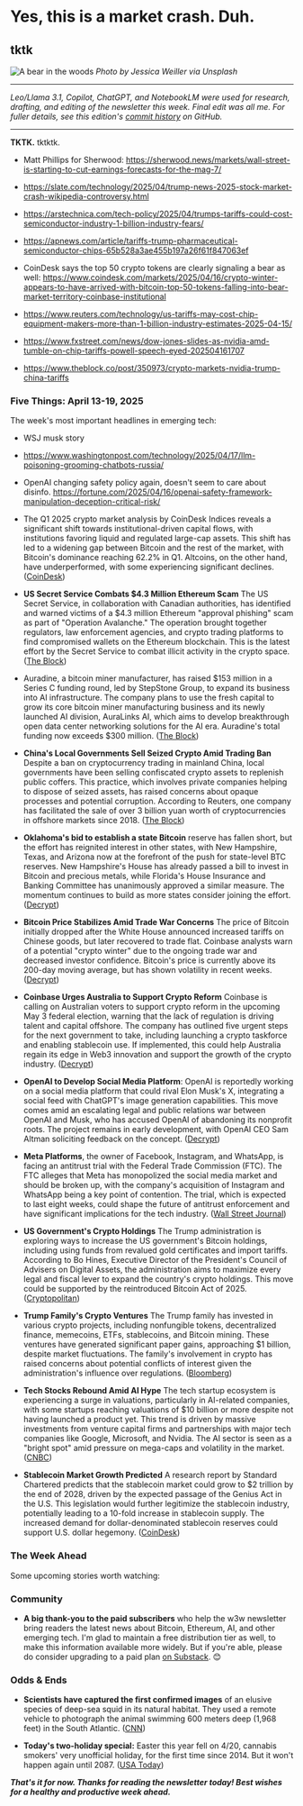 # Yes, this is a market crash. Duh.
## tktk <!-- Get AI help drafting subhead. -->

![A bear in the woods](https://w3w.news/img/jessica-weiller-bear-1920.jpg)
*Photo by Jessica Weiller via Unsplash*

<hr>

*Leo/Llama 3.1, Copilot, ChatGPT, and NotebookLM were used for research, drafting, and editing of the newsletter this week. Final edit was all me. For fuller details, see this edition's [commit history](https://github.com/peteramckay/w3wnewsletter/commits/master/2025/2025-04-20-wir.md) on GitHub.* <!-- Check credits again before final publication. -->

<hr>

**TKTK.** tktktk.

<!-- Lead item. Riff on Slate article about Wikipedia editors debating whether this month's market turmoil constitutes a crash. Slate link and other relevant articles below... -->

- Matt Phillips for Sherwood: https://sherwood.news/markets/wall-street-is-starting-to-cut-earnings-forecasts-for-the-mag-7/

- https://slate.com/technology/2025/04/trump-news-2025-stock-market-crash-wikipedia-controversy.html

- https://arstechnica.com/tech-policy/2025/04/trumps-tariffs-could-cost-semiconductor-industry-1-billion-industry-fears/

- https://apnews.com/article/tariffs-trump-pharmaceutical-semiconductor-chips-65b528a3ae455b197a26f61f847063ef

- CoinDesk says the top 50 crypto tokens are clearly signaling a bear as well: https://www.coindesk.com/markets/2025/04/16/crypto-winter-appears-to-have-arrived-with-bitcoin-top-50-tokens-falling-into-bear-market-territory-coinbase-institutional

- https://www.reuters.com/technology/us-tariffs-may-cost-chip-equipment-makers-more-than-1-billion-industry-estimates-2025-04-15/

- https://www.fxstreet.com/news/dow-jones-slides-as-nvidia-amd-tumble-on-chip-tariffs-powell-speech-eyed-202504161707

- https://www.theblock.co/post/350973/crypto-markets-nvidia-trump-china-tariffs

<!-- Insert affiliate blurb -->

### Five Things: April 13-19, 2025

The week's most important headlines in emerging tech:

<!-- All drafts by Leo/Llama 3.1 for now. Will get NotebookLM to do an edit, then a final one of my own. NOTE: Drafts so far need A LOT of checking for accuracy, flow, etc. -->

- WSJ musk story <!-- Link TK -->

- https://www.washingtonpost.com/technology/2025/04/17/llm-poisoning-grooming-chatbots-russia/

- OpenAI changing safety policy again, doesn't seem to care about disinfo. https://fortune.com/2025/04/16/openai-safety-framework-manipulation-deception-critical-risk/







- The Q1 2025 crypto market analysis by CoinDesk Indices reveals a significant shift towards institutional-driven capital flows, with institutions favoring liquid and regulated large-cap assets. This shift has led to a widening gap between Bitcoin and the rest of the market, with Bitcoin's dominance reaching 62.2% in Q1. Altcoins, on the other hand, have underperformed, with some experiencing significant declines. ([CoinDesk](https://www.coindesk.com/coindesk-indices/2025/04/16/bitcoin-leads-a-fundamental-shift-in-the-crypto-market))

- **US Secret Service Combats $4.3 Million Ethereum Scam** The US Secret Service, in collaboration with Canadian authorities, has identified and warned victims of a $4.3 million Ethereum "approval phishing" scam as part of "Operation Avalanche." The operation brought together regulators, law enforcement agencies, and crypto trading platforms to find compromised wallets on the Ethereum blockchain. This is the latest effort by the Secret Service to combat illicit activity in the crypto space.([The Block](https://www.theblock.co/post/351030/us-secret-service-combats-ethereum-scam-canadian-officials))

- Auradine, a bitcoin miner manufacturer, has raised $153 million in a Series C funding round, led by StepStone Group, to expand its business into AI infrastructure. The company plans to use the fresh capital to grow its core bitcoin miner manufacturing business and its newly launched AI division, AuraLinks AI, which aims to develop breakthrough open data center networking solutions for the AI era. Auradine's total funding now exceeds $300 million. ([The Block](https://www.theblock.co/post/351003/bitcoin-miner-manufacturer-auradine-series-c-funding-ai-expansion))

- **China's Local Governments Sell Seized Crypto Amid Trading Ban**
Despite a ban on cryptocurrency trading in mainland China, local governments have been selling confiscated crypto assets to replenish public coffers. This practice, which involves private companies helping to dispose of seized assets, has raised concerns about opaque processes and potential corruption. According to Reuters, one company has facilitated the sale of over 3 billion yuan worth of cryptocurrencies in offshore markets since 2018. ([The Block](https://www.theblock.co/post/350955/china-government-selling-seized-crypto))

- **Oklahoma's bid to establish a state Bitcoin** reserve has fallen short, but the effort has reignited interest in other states, with New Hampshire, Texas, and Arizona now at the forefront of the push for state-level BTC reserves. New Hampshire's House has already passed a bill to invest in Bitcoin and precious metals, while Florida's House Insurance and Banking Committee has unanimously approved a similar measure. The momentum continues to build as more states consider joining the effort. ([Decrypt](https://decrypt.co/315026/oklahoma-kills-bitcoin-reserve-proposal-in-senate-committee-vote))

- **Bitcoin Price Stabilizes Amid Trade War Concerns**
The price of Bitcoin initially dropped after the White House announced increased tariffs on Chinese goods, but later recovered to trade flat. Coinbase analysts warn of a potential "crypto winter" due to the ongoing trade war and decreased investor confidence. Bitcoin's price is currently above its 200-day moving average, but has shown volatility in recent weeks. ([Decrypt](https://decrypt.co/315089/bitcoin-steadies-but-coinbase-analyst-sees-crypto-winter-tariffs))

- **Coinbase Urges Australia to Support Crypto Reform**
Coinbase is calling on Australian voters to support crypto reform in the upcoming May 3 federal election, warning that the lack of regulation is driving talent and capital offshore. The company has outlined five urgent steps for the next government to take, including launching a crypto taskforce and enabling stablecoin use. If implemented, this could help Australia regain its edge in Web3 innovation and support the growth of the crypto industry. ([Decrypt](https://decrypt.co/315022/coinbase-urges-australia-vote-crypto-progress-may))

- **OpenAI to Develop Social Media Platform**: OpenAI is reportedly working on a social media platform that could rival Elon Musk's X, integrating a social feed with ChatGPT's image generation capabilities. This move comes amid an escalating legal and public relations war between OpenAI and Musk, who has accused OpenAI of abandoning its nonprofit roots. The project remains in early development, with OpenAI CEO Sam Altman soliciting feedback on the concept. ([Decrypt](https://decrypt.co/315020/openai-plans-x-like-social-platform-amid-ongoing-rift-musk))

- **Meta Platforms**, the owner of Facebook, Instagram, and WhatsApp, is facing an antitrust trial with the Federal Trade Commission (FTC). The FTC alleges that Meta has monopolized the social media market and should be broken up, with the company's acquisition of Instagram and WhatsApp being a key point of contention. The trial, which is expected to last eight weeks, could shape the future of antitrust enforcement and have significant implications for the tech industry. ([Wall Street Journal](https://www.wsj.com/tech/meta-fights-to-keep-instagram-and-whatsapp-as-antitrust-trial-begins-8c6911d9?st=CzM5F5&reflink=desktopwebshare_permalink))

- **US Government's Crypto Holdings** The Trump administration is exploring ways to increase the US government's Bitcoin holdings, including using funds from revalued gold certificates and import tariffs. According to Bo Hines, Executive Director of the President's Council of Advisers on Digital Assets, the administration aims to maximize every legal and fiscal lever to expand the country's crypto holdings. This move could be supported by the reintroduced Bitcoin Act of 2025. ([Cryptopolitan](https://www.msn.com/en-us/politics/government/trump-to-use-tariff-revenue-to-buy-more-bitcoin/ar-AA1CWdHZ))

- **Trump Family's Crypto Ventures** The Trump family has invested in various crypto projects, including nonfungible tokens, decentralized finance, memecoins, ETFs, stablecoins, and Bitcoin mining. These ventures have generated significant paper gains, approaching $1 billion, despite market fluctuations. The family's involvement in crypto has raised concerns about potential conflicts of interest given the administration's influence over regulations. ([Bloomberg](https://finance.yahoo.com/news/trump-family-going-crypto-projects-140000972.html))

- **Tech Stocks Rebound Amid AI Hype** The tech startup ecosystem is experiencing a surge in valuations, particularly in AI-related companies, with some startups reaching valuations of $10 billion or more despite not having launched a product yet. This trend is driven by massive investments from venture capital firms and partnerships with major tech companies like Google, Microsoft, and Nvidia. The AI sector is seen as a "bright spot" amid pressure on mega-caps and volatility in the market. ([CNBC](https://www.youtube.com/watch?v=b8RFUvr_tks))

- **Stablecoin Market Growth Predicted** A research report by Standard Chartered predicts that the stablecoin market could grow to $2 trillion by the end of 2028, driven by the expected passage of the Genius Act in the U.S. This legislation would further legitimize the stablecoin industry, potentially leading to a 10-fold increase in stablecoin supply. The increased demand for dollar-denominated stablecoin reserves could support U.S. dollar hegemony. ([CoinDesk](https://www.coindesk.com/markets/2025/04/15/stablecoin-market-could-grow-to-usd2t-by-end-2028-standard-chartered))

### The Week Ahead

Some upcoming stories worth watching:

<!-- Links tk -->

### Community

- **A big thank-you to the paid subscribers** who help the w3w newsletter bring readers the latest news about Bitcoin, Ethereum, AI, and other emerging tech. I'm glad to maintain a free distribution tier as well, to make this information available more widely. But if you're able, please do consider upgrading to a paid plan [on Substack](https://w3wnews.substack.com/subscribe). 😊

### Odds & Ends

- **Scientists have captured the first confirmed images** of an elusive species of deep-sea squid in its natural habitat. They used a remote vehicle to photograph the animal swimming 600 meters deep (1,968 feet) in the South Atlantic. ([CNN](https://www.cnn.com/2025/04/16/science/colossal-squid-footage/index.html))

- **Today's two-holiday special:** Easter this year fell on 4/20, cannabis smokers' very unofficial holiday, for the first time since 2014. But it won't happen again until 2087. ([USA Today](https://www.usatoday.com/story/news/2025/04/03/when-easter-sunday-420-same-day-list-years-dates/82771933007/))

_**That's it for now. Thanks for reading the newsletter today! Best wishes for a healthy and productive week ahead.**_
